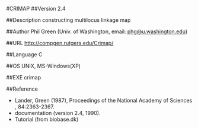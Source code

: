 #CRIMAP
##Version
2.4

##Description
constructing multilocus linkage map

##Author
Phil Green (Univ. of Washington, email: phg@u.washington.edu)

##URL
http://compgen.rutgers.edu/Crimap/

##Language
C

##OS
UNIX, MS-Windows(XP)

##EXE
crimap

##Reference
* Lander, Green (1987), Proceedings of the National Academy of Sciences , 84:2363-2367.
* documentation (version 2.4, 1990).
* Tutorial (from biobase.dk)

